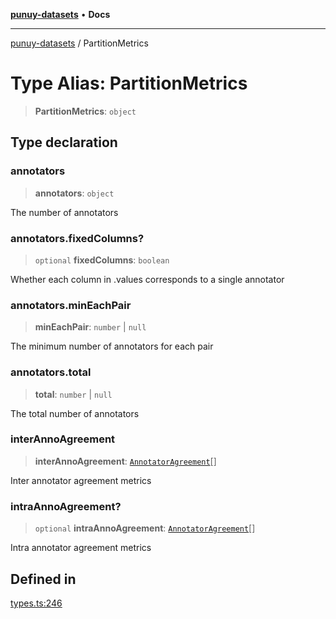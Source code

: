 [**punuy-datasets**](../README.md) • **Docs**

***

[punuy-datasets](../README.md) / PartitionMetrics

# Type Alias: PartitionMetrics

> **PartitionMetrics**: `object`

## Type declaration

### annotators

> **annotators**: `object`

The number of annotators

### annotators.fixedColumns?

> `optional` **fixedColumns**: `boolean`

Whether each column in .values corresponds to a single annotator

### annotators.minEachPair

> **minEachPair**: `number` \| `null`

The minimum number of annotators for each pair

### annotators.total

> **total**: `number` \| `null`

The total number of annotators

### interAnnoAgreement

> **interAnnoAgreement**: [`AnnotatorAgreement`](AnnotatorAgreement.md)[]

Inter annotator agreement metrics

### intraAnnoAgreement?

> `optional` **intraAnnoAgreement**: [`AnnotatorAgreement`](AnnotatorAgreement.md)[]

Intra annotator agreement metrics

## Defined in

[types.ts:246](https://github.com/andrefs/punuy-datasets/blob/4626056c7624a45d82318d71d25675c1ce05df07/src/lib/types.ts#L246)

